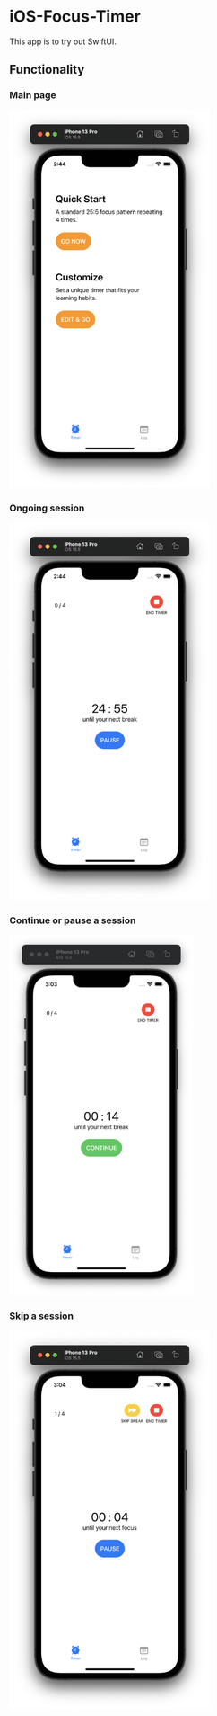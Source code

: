 # iOS-Focus-Timer
This app is to try out SwiftUI.
## Functionality
### Main page
<img src="https://github.com/feiyuez/iOS-Focus-Timer/blob/main/Demo/demo%201.png" width="358" height="672" />

### Ongoing session
<img src="https://github.com/feiyuez/iOS-Focus-Timer/blob/main/Demo/demo%202.png" width="358" height="672" />

### Continue or pause a session
<img src="https://github.com/feiyuez/iOS-Focus-Timer/blob/main/Demo/demo%203.png" width="328" height="642" />

### Skip a session
<img src="https://github.com/feiyuez/iOS-Focus-Timer/blob/main/Demo/demo%204.png" width="358" height="672" />
